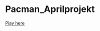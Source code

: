 # Pacman_Aprilprojekt

<a href="https://dangermonk.github.io/Pacman_Aprilprojekt/src">Play here</a>
